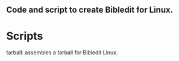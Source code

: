 ## Code and script to create Bibledit for Linux.

# Scripts

tarball: assembles a tarball for Bibledit Linux.
